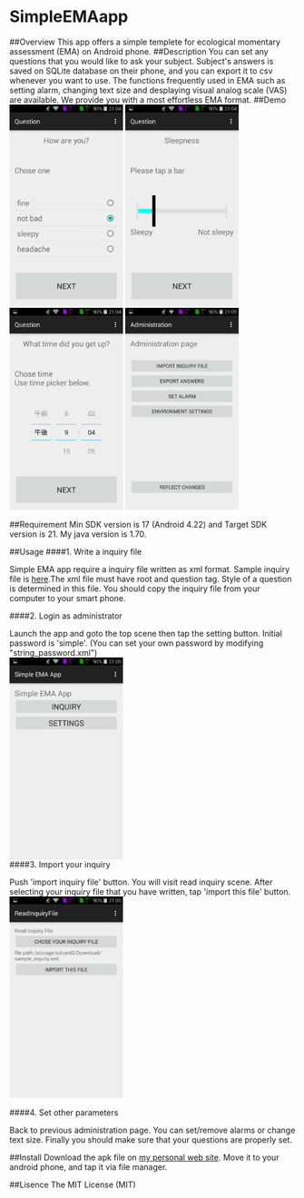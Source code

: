 # SimpleEMAapp
##Overview
This app offers a simple templete for ecological momentary assessment (EMA) on Android phone.
##Description
You can set any questions that you would like to ask your subject.
Subject's answers is saved on SQLite database on their phone, and you can export it to csv whenever you want to use.
The functions frequently used in EMA such as setting alarm, changing text size and desplaying visual analog scale (VAS) are available.
We provide you with a most effortless EMA format.
##Demo
<img src="./demoImages/radio.png" width=200/>
<img src="./demoImages/seek.png" width=200 />
<img src="./demoImages/time.png" width=200 />
<img src="./demoImages/admin.png" width=200 />

##Requirement
Min SDK version is 17 (Android 4.22) and Target SDK version is 21.
My java version is 1.70.

##Usage
####1. Write a inquiry file

Simple EMA app require a inquiry file written as xml format. Sample inquiry file is [here](./inquiry_example.xml).The xml file must have root and question tag. Style of a question is determined in this file. You should copy the inquiry file from your computer to your smart phone.

####2. Login as administrator

Launch the app and goto the top scene then tap the setting button. Initial password is 'simple'.
(You can set your own password by modifying "string_password.xml")
<BR clear="left"/>
<img src="./demoImages/top.png" width=200 align="left"/>
<BR clear="left"/>
####3. Import your inquiry

Push 'import inquiry file' button. You will visit read inquiry scene. After selecting your inquiry file that you have written, tap 'import this file' button.
<BR clear="left"/>
<img src="./demoImages/import.png" width=200/>
<BR clear="left"/>

####4. Set other parameters

Back to previous administration page. You can set/remove alarms or change text size. Finally you should make sure that your questions are properly set.

##Install
Download the apk file on [my personal web site](http://hkuromiya.nagoya/2016/03/19/simpleemaapp/). Move it to your android phone, and tap it via file manager.

##Lisence
The MIT License (MIT)
